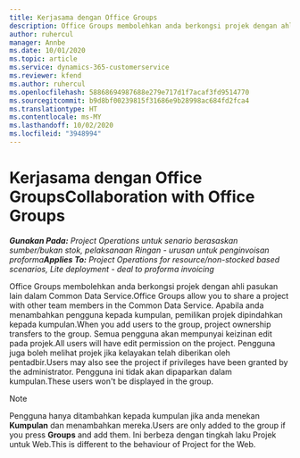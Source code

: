 ```yaml
---
title: Kerjasama dengan Office Groups
description: Office Groups membolehkan anda berkongsi projek dengan ahli pasukan lain dalam Common Data Service.
author: ruhercul
manager: Annbe
ms.date: 10/01/2020
ms.topic: article
ms.service: dynamics-365-customerservice
ms.reviewer: kfend
ms.author: ruhercul
ms.openlocfilehash: 58868694987688e279e717d1f7acaf3fd9514770
ms.sourcegitcommit: b9d8bf00239815f31686e9b28998ac684fd2fca4
ms.translationtype: HT
ms.contentlocale: ms-MY
ms.lasthandoff: 10/02/2020
ms.locfileid: "3948994"
---
```

# <a name="collaboration-with-office-groups"></a><span data-ttu-id="c9163-103">Kerjasama dengan Office Groups</span><span class="sxs-lookup"><span data-stu-id="c9163-103">Collaboration with Office Groups</span></span>

<span data-ttu-id="c9163-104">_**Gunakan Pada:** Project Operations untuk senario berasaskan sumber/bukan stok, pelaksanaan Ringan - urusan untuk penginvoisan proforma_</span><span class="sxs-lookup"><span data-stu-id="c9163-104">_**Applies To:** Project Operations for resource/non-stocked based scenarios, Lite deployment - deal to proforma invoicing_</span></span>

<span data-ttu-id="c9163-105">Office Groups membolehkan anda berkongsi projek dengan ahli pasukan lain dalam Common Data Service.</span><span class="sxs-lookup"><span data-stu-id="c9163-105">Office Groups allow you to share a project with other team members in the Common Data Service.</span></span> <span data-ttu-id="c9163-106">Apabila anda menambahkan pengguna kepada kumpulan, pemilikan projek dipindahkan kepada kumpulan.</span><span class="sxs-lookup"><span data-stu-id="c9163-106">When you add users to the group, project ownership transfers to the group.</span></span> <span data-ttu-id="c9163-107">Semua pengguna akan mempunyai keizinan edit pada projek.</span><span class="sxs-lookup"><span data-stu-id="c9163-107">All users will have edit permission on the project.</span></span> <span data-ttu-id="c9163-108">Pengguna juga boleh melihat projek jika kelayakan telah diberikan oleh pentadbir.</span><span class="sxs-lookup"><span data-stu-id="c9163-108">Users may also see the project if privileges have been granted by the administrator.</span></span> <span data-ttu-id="c9163-109">Pengguna ini tidak akan dipaparkan dalam kumpulan.</span><span class="sxs-lookup"><span data-stu-id="c9163-109">These users won't be displayed in the group.</span></span>

> [!NOTE] 
> <span data-ttu-id="c9163-110">Pengguna hanya ditambahkan kepada kumpulan jika anda menekan **Kumpulan** dan menambahkan mereka.</span><span class="sxs-lookup"><span data-stu-id="c9163-110">Users are only added to the group if you press **Groups** and add them.</span></span> <span data-ttu-id="c9163-111">Ini berbeza dengan tingkah laku Projek untuk Web.</span><span class="sxs-lookup"><span data-stu-id="c9163-111">This is different to the behaviour of Project for the Web.</span></span> 

